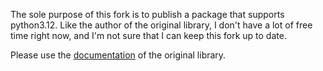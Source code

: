 The sole purpose of this fork is to publish a package that supports python3.12.
Like the author of the original library, I don't have a lot of free time right
now, and I'm not sure that I can keep this fork up to date.

Please use the [documentation](https://python-dependency-injector.ets-labs.org/) of the original library.